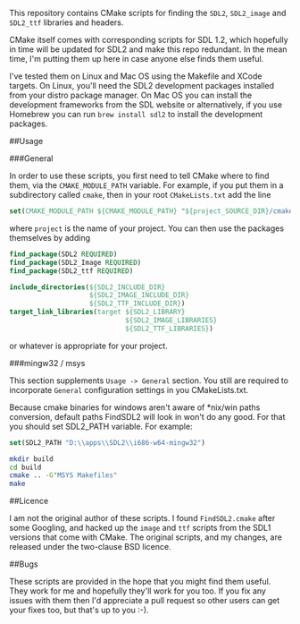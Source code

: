
This repository contains CMake scripts for finding the `SDL2`, `SDL2_image` and
`SDL2_ttf` libraries and headers.

CMake itself comes with corresponding scripts for SDL 1.2, which hopefully in
time will be updated for SDL2 and make this repo redundant. In the mean
time, I'm putting them up here in case anyone else finds them useful.

I've tested them on Linux and Mac OS using the Makefile and XCode targets.
On Linux, you'll need the SDL2 development packages installed from your distro
package manager. On Mac OS you can install the development frameworks
from the SDL website or alternatively, if you use Homebrew you can run
`brew install sdl2` to install the development packages.

##Usage

###General

In order to use these scripts, you first need to tell CMake where to find them, via
the `CMAKE_MODULE_PATH` variable. For example, if you put them in a
subdirectory called `cmake`, then in your root `CMakeLists.txt` add the line

```cmake
set(CMAKE_MODULE_PATH ${CMAKE_MODULE_PATH} "${project_SOURCE_DIR}/cmake")
```

where `project` is the name of your project. You can then use the packages
themselves by adding

```cmake
find_package(SDL2 REQUIRED)
find_package(SDL2_Image REQUIRED)
find_package(SDL2_ttf REQUIRED)

include_directories(${SDL2_INCLUDE_DIR}
                    ${SDL2_IMAGE_INCLUDE_DIR}
                    ${SDL2_TTF_INCLUDE_DIR})
target_link_libraries(target ${SDL2_LIBRARY}
                             ${SDL2_IMAGE_LIBRARIES}
                             ${SDL2_TTF_LIBRARIES})

```

or whatever is appropriate for your project.

###mingw32 / msys

This section supplements ```Usage -> General``` section. You still are required
to incorporate ```General``` configuration settings in you CMakeLists.txt.

Because cmake binaries for windows aren't aware of *nix/win paths conversion,
default paths FindSDL2 will look in won't do any good. For that you should set SDL2_PATH variable.
For example:
```cmake
set(SDL2_PATH "D:\\apps\\SDL2\\i686-w64-mingw32")
```

```bash
mkdir build
cd build
cmake .. -G"MSYS Makefiles"
make
```


##Licence

I am not the original author of these scripts. I found `FindSDL2.cmake`
after some Googling, and hacked up the `image` and `ttf` scripts from the
SDL1 versions that come with CMake. The original scripts, and my changes,
are released under the two-clause BSD licence.

##Bugs

These scripts are provided in the hope that you might find them useful. They
work for me and hopefully they'll work for you too. If you fix any
issues with them then I'd appreciate a pull request so other
users can get your fixes too, but that's up to you :-).


